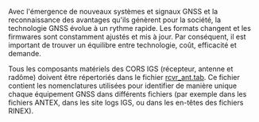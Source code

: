 Avec l'émergence de nouveaux systèmes et signaux GNSS et la reconnaissance des avantages qu'ils génèrent pour la société, la technologie GNSS évolue à un rythme rapide. Les formats changent et les firmwares sont constamment ajustés et mis à jour. Par conséquent, il est important de trouver un équilibre entre technologie, coût, efficacité et demande.

Tous les composants matériels des CORS IGS (récepteur, antenne et radôme) doivent être répertoriés dans le fichier [rcvr_ant.tab](https://files.igs.org/pub/station/general/rcvr_ant.tab). Ce fichier contient les nomenclatures utilisées  pour identifier de manière unique chaque équipement GNSS dans différents fichiers (par exemple dans les fichiers ANTEX, dans les site logs IGS, ou dans les en-têtes des fichiers RINEX).